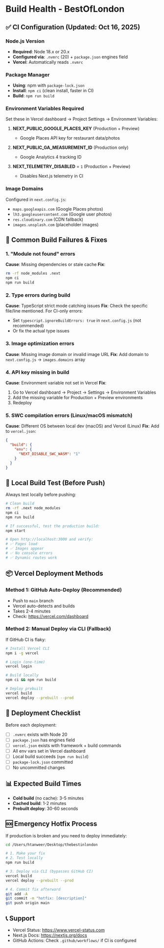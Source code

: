 # Build Health - BestOfLondon

## ✅ CI Configuration (Updated: Oct 16, 2025)

### Node.js Version
- **Required**: Node 18.x or 20.x
- **Configured via**: `.nvmrc` (20) + `package.json` engines field
- **Vercel**: Automatically reads `.nvmrc`

### Package Manager
- **Using**: npm with `package-lock.json`
- **Install**: `npm ci` (clean install, faster in CI)
- **Build**: `npm run build`

### Environment Variables Required
Set these in Vercel dashboard → Project Settings → Environment Variables:

1. **NEXT_PUBLIC_GOOGLE_PLACES_KEY** (Production + Preview)
   - Google Places API key for restaurant data/photos
   
2. **NEXT_PUBLIC_GA_MEASUREMENT_ID** (Production only)
   - Google Analytics 4 tracking ID

3. **NEXT_TELEMETRY_DISABLED** = `1` (Production + Preview)
   - Disables Next.js telemetry in CI

### Image Domains
Configured in `next.config.js`:
- `maps.googleapis.com` (Google Places photos)
- `lh3.googleusercontent.com` (Google user photos)
- `res.cloudinary.com` (CDN fallback)
- `images.unsplash.com` (placeholder images)

## 🔧 Common Build Failures & Fixes

### 1. "Module not found" errors
**Cause**: Missing dependencies or stale cache
**Fix**:
```bash
rm -rf node_modules .next
npm ci
npm run build
```

### 2. Type errors during build
**Cause**: TypeScript strict mode catching issues
**Fix**: Check the specific file/line mentioned. For CI-only errors:
- Set `typescript.ignoreBuildErrors: true` in `next.config.js` (not recommended)
- Or fix the actual type issues

### 3. Image optimization errors
**Cause**: Missing image domain or invalid image URL
**Fix**: Add domain to `next.config.js` → `images.domains` array

### 4. API key missing in build
**Cause**: Environment variable not set in Vercel
**Fix**: 
1. Go to Vercel dashboard → Project → Settings → Environment Variables
2. Add the missing variable for Production + Preview environments
3. Redeploy

### 5. SWC compilation errors (Linux/macOS mismatch)
**Cause**: Different OS between local dev (macOS) and Vercel (Linux)
**Fix**: Add to `vercel.json`:
```json
{
  "build": {
    "env": {
      "NEXT_DISABLE_SWC_WASM": "1"
    }
  }
}
```

## 🚀 Local Build Test (Before Push)

Always test locally before pushing:

```bash
# Clean build
rm -rf .next node_modules
npm ci
npm run build

# If successful, test the production build:
npm start

# Open http://localhost:3000 and verify:
# ✅ Pages load
# ✅ Images appear
# ✅ No console errors
# ✅ Dynamic routes work
```

## 📦 Vercel Deployment Methods

### Method 1: GitHub Auto-Deploy (Recommended)
- Push to `main` branch
- Vercel auto-detects and builds
- Takes 2-4 minutes
- Check: https://vercel.com/dashboard

### Method 2: Manual Deploy via CLI (Fallback)
If GitHub CI is flaky:

```bash
# Install Vercel CLI
npm i -g vercel

# Login (one-time)
vercel login

# Build locally
npm ci && npm run build

# Deploy prebuilt
vercel build
vercel deploy --prebuilt --prod
```

## 🎯 Deployment Checklist

Before each deployment:
- [ ] `.nvmrc` exists with Node 20
- [ ] `package.json` has engines field
- [ ] `vercel.json` exists with framework + build commands
- [ ] All env vars set in Vercel dashboard
- [ ] Local build succeeds (`npm run build`)
- [ ] `package-lock.json` committed
- [ ] No uncommitted changes

## 📊 Expected Build Times

- **Cold build** (no cache): 3-5 minutes
- **Cached build**: 1-2 minutes
- **Prebuilt deploy**: 30-60 seconds

## 🆘 Emergency Hotfix Process

If production is broken and you need to deploy immediately:

```bash
cd /Users/htanweer/Desktop/thebestinlondon

# 1. Make your fix
# 2. Test locally
npm run build

# 3. Deploy via CLI (bypasses GitHub CI)
vercel build
vercel deploy --prebuilt --prod

# 4. Commit fix afterward
git add -A
git commit -m "hotfix: [description]"
git push origin main
```

## 📞 Support

- Vercel Status: https://www.vercel-status.com
- Next.js Docs: https://nextjs.org/docs
- GitHub Actions: Check `.github/workflows/` if CI is configured
